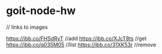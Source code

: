 # goit-node-hw

// links to images

https://ibb.co/FHSdRyT //add
https://ibb.co/XJcT8ts //get
https://ibb.co/q035M05 //list
https://ibb.co/31XK53r //remove

